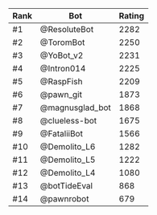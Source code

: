 Rank|Bot|Rating
---|---|---
#1|@ResoluteBot|2282
#2|@ToromBot|2250
#3|@YoBot_v2|2231
#4|@Intron014|2225
#5|@RaspFish|2209
#6|@pawn_git|1873
#7|@magnusglad_bot|1868
#8|@clueless-bot|1675
#9|@FataliiBot|1566
#10|@Demolito_L6|1282
#11|@Demolito_L5|1222
#12|@Demolito_L4|1080
#13|@botTideEval|868
#14|@pawnrobot|679
